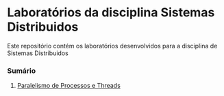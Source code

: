 # Laboratórios da disciplina Sistemas Distribuidos

Este repositório contém os laboratórios desenvolvidos para a disciplina de Sistemas Distribuidos

### Sumário
1.  [Paralelismo de Processos e Threads](Lab_1)